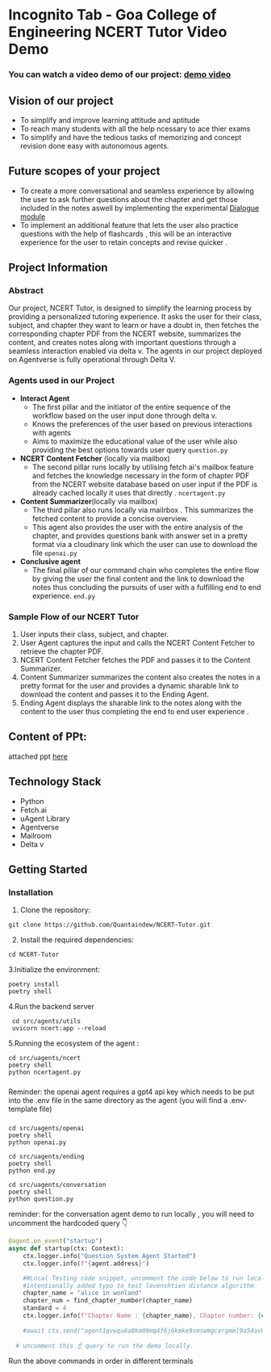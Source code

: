 # Incognito Tab - Goa College of Engineering NCERT Tutor Video Demo

### You can watch a video demo of our project: [demo video](https://drive.google.com/drive/folders/175eGJjyQfFjJ36Qk0ACPx_CXWFQbdVnE?usp=drive_link)

## Vision of our project
- To simplify and improve learning attitude and aptitude
- To reach many students with all the help ncessary to ace thier exams
- To simplify and have the tedious tasks of memorizing and concept revision done easy with autonomous agents.

## Future scopes of your project
- To create a more conversational and seamless experience  by allowing the user to ask further questions about the chapter and get those included in the notes aswell by implementing the experimental [Dialogue module](https://github.com/Quantaindew/uAgents/blob/main/integrations/fetch-ai-engine/src/ai_engine/chitchat.py)
- To implement an additional feature that lets the user also practice questions with the help of flashcards , this will be an interactive experience   for the user to retain concepts and revise quicker .



  

## Project Information

### Abstract
Our project, NCERT Tutor, is designed to simplify the learning process by providing a personalized tutoring experience. It asks the user for their class, subject, and chapter they want to learn or have a doubt in, then fetches the corresponding chapter PDF from the NCERT website, summarizes the content, and creates notes along with important questions through a seamless interaction enabled via delta v. The agents in our project deployed on Agentverse is fully operational through Delta V.


### Agents used in our Project
- **Interact Agent**
  - The first pillar and the initiator of the entire sequence of the workflow based on the user input done through delta v.
  - Knows the preferences of the user based on previous interactions with agents
  - Aims to maximize the educational value of the user while also providing the best options towards user query
``question.py``
- **NCERT Content Fetcher** (locally via mailbox)
  - The second pillar runs locally by utilising fetch ai's mailbox feature and  fetches the knowledge necessary in the form of chapter PDF from the NCERT website database based on user input if the PDF is already cached locally it uses that directly .
``ncertagent.py``
- **Content Summarizer**(locally via mailbox)
  - The third pillar  also runs locally via mailrbox . This  summarizes the fetched content to provide a concise overview.
  - This agent  also provides the user with the entire analysis of the chapter,  and provides questions bank with answer set in a pretty format via a cloudinary link which the user can use to download the file
``openai.py``
- **Conclusive agent**
  - The final pillar of our command chain who completes the entire flow  by giving the user the final content and the link to download the notes thus concluding the pursuits of user with a fulfilling end to end  experience.
``end.py``

### Sample Flow of our NCERT Tutor
1. User inputs their class, subject, and chapter.
2. User Agent captures the input and calls the NCERT Content Fetcher to retrieve the chapter PDF.
3. NCERT Content Fetcher fetches the PDF and passes it to the Content Summarizer.
4. Content Summarizer summarizes the content  also creates the notes in a pretty format for the user and provides a dynamic sharable link to download the content and passes it to the Ending Agent.
5. Ending Agent displays the sharable link to the notes along with the content to the user thus completing the  end to end user experience .

## Content of PPt:
attached ppt [here](https://drive.google.com/file/d/1WZ_CiAbCPbJSSWeq6VmxXqZURk6ZH0Xh/view?usp=sharing) 



## Technology Stack
- Python
- Fetch.ai
- uAgent Library
- Agentverse
- Mailroom
- Delta v

## Getting Started

### Installation
1. Clone the repository:

```
git clone https://github.com/Quantaindew/NCERT-Tutor.git
```

2. Install the required dependencies:
```
cd NCERT-Tutor
```

3.Initialize the environment:

```
poetry install
poetry shell
```
4.Run the backend server
```
 cd src/agents/utils
 uvicorn ncert:app --reload
```
5.Running the ecosystem of the agent :



```
cd src/uagents/ncert
poetry shell
python ncertagent.py
```




###
Reminder: the openai agent requires a gpt4 api key which needs to be put into the .env file in the same directory as the agent (you will find a .env-template file)
###

```
cd src/uagents/openai
poetry shell
python openai.py 
```

```
cd src/uagents/ending
poetry shell
python end.py 
```
```
cd src/uagents/conversation
poetry shell
python question.py
```
reminder: for the conversation agent demo to run locally , you will need to uncomment the hardcoded query 👇
``` python
@agent.on_event("startup")
async def startup(ctx: Context):
    ctx.logger.info("Question System Agent Started")
    ctx.logger.info(f"{agent.address}")

    ##Local Testing code snippet, uncomment the code below to run locally
    #intentionally added typo to test levenshtien distance algorithm
    chapter_name = "alice in wonland"
    chapter_num = find_chapter_number(chapter_name)
    standard = 4
    ctx.logger.info(f"Chapter Name : {chapter_name}, Chapter number: {chapter_num}, standard: {standard}")
    
    #await ctx.send("agent1qvwqu6a0km09mq4f6j6kmke9smswmgcergmml9a54av9449rqtmmxy4qwe6", Question(question = f"Can you provide a summary of the chapter {chapter_name} from standard {standard} English?", chapter = chapter_num, subject = "english", standard = standard, sender = agent.address))
 
  # uncomment this ☝️ query to run the demo locally.

```




Run the above commands in order in different terminals
